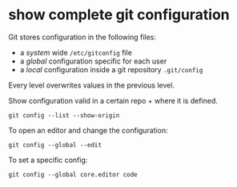 # show complete git configuration

Git stores configuration in the following files:

- a _system_ wide `/etc/gitconfig` file
- a _global_ configuration specific for each user
- a _local_ configuration inside a git repository `.git/config`

Every level overwrites values in the previous level.

Show configuration valid in a certain repo + where it is defined.

    git config --list --show-origin

To open an editor and change the configuration:

    git config --global --edit

To set a specific config:

    git config --global core.editor code
